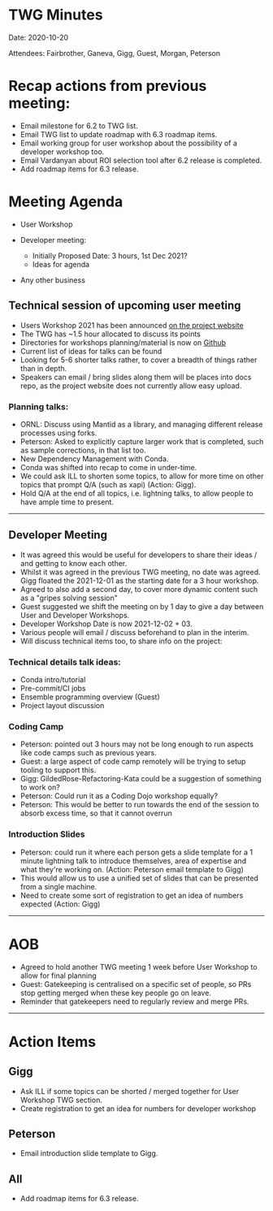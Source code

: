 # TWG Minutes

Date: 2020-10-20

Attendees: Fairbrother, Ganeva, Gigg, Guest, Morgan, Peterson

# Recap actions from previous meeting:
- Email milestone for 6.2 to TWG list.
- Email TWG list to update roadmap with 6.3 roadmap items.
- Email working group for user workshop about the possibility of a developer workshop too.
- Email Vardanyan about ROI selection tool after 6.2 release is completed.
- Add roadmap items for 6.3 release.

# Meeting Agenda
- User Workshop
- Developer meeting:
  - Initially Proposed Date: 3 hours, 1st Dec 2021?
  - Ideas for agenda

- Any other business


## Technical session of upcoming user meeting 
- Users Workshop 2021 has been announced [on the project website](https://www.mantidproject.org/Category_Users_Workshop_2021.html)
- The TWG has ~1.5 hour allocated to discuss its points
- Directories for workshops planning/material is now on [Github](https://github.com/mantidproject/governance/tree/main/technical-working-group/workshops)
- Current list of ideas for talks can be found 
- Looking for 5-6 shorter talks rather, to cover a breadth of things rather than in depth.
- Speakers can email / bring slides along them will be places into docs repo, as the project website does not currently allow easy upload.

### Planning talks:

- ORNL: Discuss using Mantid as a library, and managing different release processes using forks.
- Peterson: Asked to explicitly capture larger work that is completed, such as sample corrections, in that list too.
- New Dependency Management with Conda.
- Conda was shifted into recap to come in under-time.
- We could ask ILL to shorten some topics, to allow for more time on other topics that prompt Q/A (such as xapi) (Action: Gigg).
- Hold Q/A at the end of all topics, i.e. lightning talks, to allow people to have ample time to present.

---

## Developer Meeting
- It was agreed this would be useful for developers to share their ideas / and getting to know each other.
- Whilst it was agreed in the previous TWG meeting, no date was agreed. Gigg floated the 2021-12-01 as the starting date for a 3 hour workshop.
- Agreed to also add a second day, to cover more dynamic content such as a "gripes solving session"
- Guest suggested we shift the meeting on by 1 day to give a day between User and Developer Workshops. 
- Developer Workshop Date is now 2021-12-02 + 03.
- Various people will email / discuss beforehand to plan in the interim.
- Will discuss technical items too, to share info on the project:

### Technical details talk ideas:
- Conda intro/tutorial
- Pre-commit/CI jobs
- Ensemble programming overview (Guest)
- Project layout discussion

### Coding Camp
- Peterson: pointed out 3 hours may not be long enough to run aspects like code camps such as previous years.
- Guest: a large aspect of code camp remotely will be trying to setup tooling to support this.
- Gigg: GildedRose-Refactoring-Kata could be a suggestion of something to work on?
- Peterson: Could run it as a Coding Dojo workshop equally?
- Peterson: This would be better to run towards the end of the session to absorb excess time, so that it cannot overrun

### Introduction Slides
- Peterson: could run it where each person gets a slide template for a 1 minute lightning talk to introduce themselves, area of expertise and what they're working on. (Action: Peterson email template to Gigg)
- This would allow us to use a unified set of slides that can be presented from a single machine.
- Need to create some sort of registration to get an idea of numbers expected (Action: Gigg)

---

# AOB
- Agreed to hold another TWG meeting 1 week before User Workshop to allow for final planning
- Guest: Gatekeeping is centralised on a specific set of people, so PRs stop getting merged when these key people go on leave.
- Reminder that gatekeepers need to regularly review and merge PRs.

---


# Action Items

## Gigg
- Ask ILL if some topics can be shorted / merged together for User Workshop TWG section.
- Create registration to get an idea for numbers for developer workshop

## Peterson
- Email introduction slide template to Gigg.

## All
- Add roadmap items for 6.3 release.
